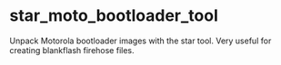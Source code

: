 # star_moto_bootloader_tool
Unpack Motorola bootloader images with the star tool. Very useful for creating blankflash firehose files.

